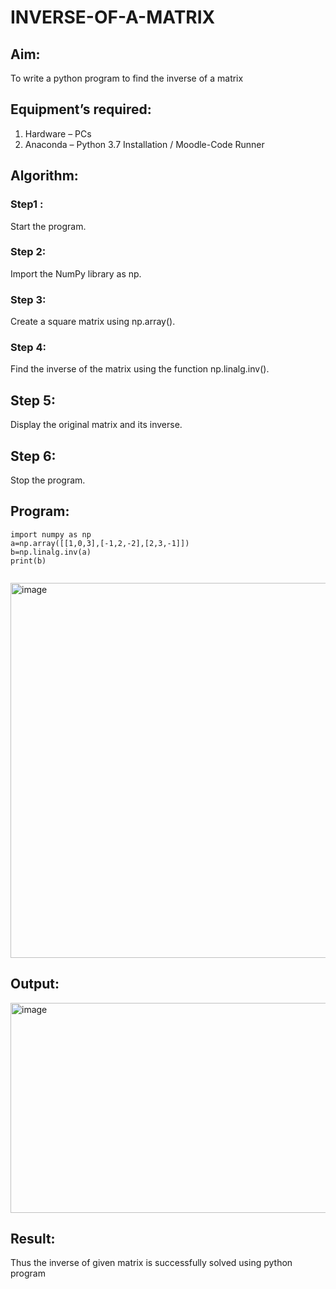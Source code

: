 # INVERSE-OF-A-MATRIX
## Aim:
To write a python program to find the inverse of a matrix
## Equipment’s required:
1. 	Hardware – PCs
2. 	Anaconda – Python 3.7 Installation / Moodle-Code Runner
## Algorithm:
### Step1 : 
Start the program.
### Step 2:
Import the NumPy library as np.
 
### Step 3: 
Create a square matrix using np.array().
### Step 4:
Find the inverse of the matrix using the function np.linalg.inv().
## Step 5:
Display the original matrix and its inverse.
## Step 6:
Stop the program.

 

## Program:
~~~
import numpy as np
a=np.array([[1,0,3],[-1,2,-2],[2,3,-1]])
b=np.linalg.inv(a)
print(b)


~~~
<img width="1111" height="600" alt="image" src="https://github.com/user-attachments/assets/796ef680-f830-41bf-ba3a-f4df18ff7c68" />

## Output:
<img width="880" height="336" alt="image" src="https://github.com/user-attachments/assets/1e12b12b-a639-4b30-b6b1-5be930dfae8f" />

## Result:
Thus the inverse of given matrix is successfully solved using python program

